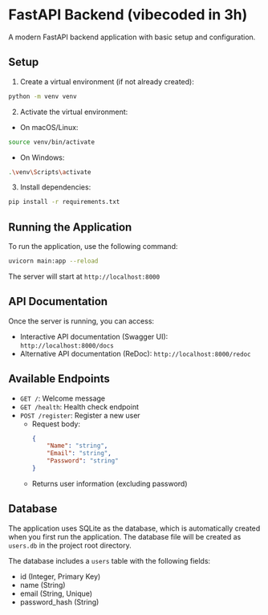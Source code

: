 # FastAPI Backend (vibecoded in 3h)

A modern FastAPI backend application with basic setup and configuration.

## Setup

1. Create a virtual environment (if not already created):
```bash
python -m venv venv
```

2. Activate the virtual environment:
- On macOS/Linux:
```bash
source venv/bin/activate
```
- On Windows:
```bash
.\venv\Scripts\activate
```

3. Install dependencies:
```bash
pip install -r requirements.txt
```

## Running the Application

To run the application, use the following command:
```bash
uvicorn main:app --reload
```

The server will start at `http://localhost:8000`

## API Documentation

Once the server is running, you can access:
- Interactive API documentation (Swagger UI): `http://localhost:8000/docs`
- Alternative API documentation (ReDoc): `http://localhost:8000/redoc`

## Available Endpoints

- `GET /`: Welcome message
- `GET /health`: Health check endpoint
- `POST /register`: Register a new user
  - Request body:
    ```json
    {
        "Name": "string",
        "Email": "string",
        "Password": "string"
    }
    ```
  - Returns user information (excluding password)

## Database

The application uses SQLite as the database, which is automatically created when you first run the application. The database file will be created as `users.db` in the project root directory.

The database includes a `users` table with the following fields:
- id (Integer, Primary Key)
- name (String)
- email (String, Unique)
- password_hash (String) 
